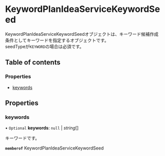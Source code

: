 # KeywordPlanIdeaServiceKeywordSeed


<div lang=\"ja\">KeywordPlanIdeaServiceKeywordSeedオブジェクトは、キーワード候補作成条件としてキーワードを指定するオブジェクトです。<br>seedTypeが<code>KEYWORD</code>の場合は必須です。</div> 

## Table of contents

### Properties

- [keywords](keywordplanideaservicekeywordseed.md#keywords)

## Properties

### keywords

• `Optional` **keywords**: ``null`` \| *string*[]

<div lang=\"ja\">キーワードです。</div> 

**`memberof`** KeywordPlanIdeaServiceKeywordSeed
